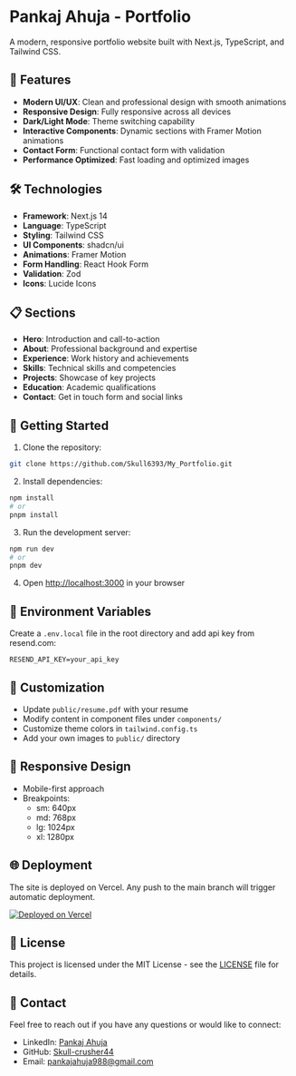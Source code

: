 # Pankaj Ahuja - Portfolio

A modern, responsive portfolio website built with Next.js, TypeScript, and Tailwind CSS.

## 🚀 Features

- **Modern UI/UX**: Clean and professional design with smooth animations
- **Responsive Design**: Fully responsive across all devices
- **Dark/Light Mode**: Theme switching capability
- **Interactive Components**: Dynamic sections with Framer Motion animations
- **Contact Form**: Functional contact form with validation
- **Performance Optimized**: Fast loading and optimized images

## 🛠️ Technologies

- **Framework**: Next.js 14
- **Language**: TypeScript
- **Styling**: Tailwind CSS
- **UI Components**: shadcn/ui
- **Animations**: Framer Motion
- **Form Handling**: React Hook Form
- **Validation**: Zod
- **Icons**: Lucide Icons

## 📋 Sections

- **Hero**: Introduction and call-to-action
- **About**: Professional background and expertise
- **Experience**: Work history and achievements
- **Skills**: Technical skills and competencies
- **Projects**: Showcase of key projects
- **Education**: Academic qualifications
- **Contact**: Get in touch form and social links

## 🚀 Getting Started

1. Clone the repository:
```bash
git clone https://github.com/Skull6393/My_Portfolio.git
```

2. Install dependencies:
```bash
npm install
# or
pnpm install
```

3. Run the development server:
```bash
npm run dev
# or
pnpm dev
```

4. Open [http://localhost:3000](http://localhost:3000) in your browser

## 📝 Environment Variables

Create a `.env.local` file in the root directory and add api key from resend.com:

```env
RESEND_API_KEY=your_api_key
```

## 🔧 Customization

- Update `public/resume.pdf` with your resume
- Modify content in component files under `components/`
- Customize theme colors in `tailwind.config.ts`
- Add your own images to `public/` directory

## 📱 Responsive Design

- Mobile-first approach
- Breakpoints:
  - sm: 640px
  - md: 768px
  - lg: 1024px
  - xl: 1280px

## 🌐 Deployment

The site is deployed on Vercel. Any push to the main branch will trigger automatic deployment.

[![Deployed on Vercel](https://img.shields.io/badge/Deployed%20on-Vercel-black?style=for-the-badge&logo=vercel)](https://vercel.com/deepaks-projects-5bb77c5a/v0-deepakportfoliofinal)

## 📄 License

This project is licensed under the MIT License - see the [LICENSE](LICENSE) file for details.

## 🤝 Contact

Feel free to reach out if you have any questions or would like to connect:

- LinkedIn: [Pankaj Ahuja](https://www.linkedin.com/in/pankaj-ahuja-9a7a96286/)
- GitHub: [Skull-crusher44](https://github.com/Skull-crusher44)
- Email: pankajahuja988@gmail.com
